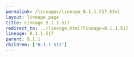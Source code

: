 ```yaml
---
permalink: /lineages/lineage_B.1.1.517.html
layout: lineage_page
title: Lineage B.1.1.517
redirect_to: ../lineage.html?lineage=B.1.1.517
lineage: B.1.1.517
parent: B.1.1
children: ['B.1.1.517']
---
```

